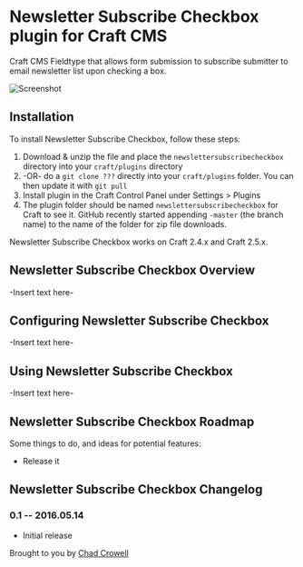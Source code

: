 # Newsletter Subscribe Checkbox plugin for Craft CMS

Craft CMS Fieldtype that allows form submission to subscribe submitter to email newsletter list upon checking a box.

![Screenshot](resources/screenshots/plugin_logo.png)

## Installation

To install Newsletter Subscribe Checkbox, follow these steps:

1. Download & unzip the file and place the `newslettersubscribecheckbox` directory into your `craft/plugins` directory
2.  -OR- do a `git clone ???` directly into your `craft/plugins` folder.  You can then update it with `git pull`
3. Install plugin in the Craft Control Panel under Settings > Plugins
4. The plugin folder should be named `newslettersubscribecheckbox` for Craft to see it.  GitHub recently started appending `-master` (the branch name) to the name of the folder for zip file downloads.

Newsletter Subscribe Checkbox works on Craft 2.4.x and Craft 2.5.x.

## Newsletter Subscribe Checkbox Overview

-Insert text here-

## Configuring Newsletter Subscribe Checkbox

-Insert text here-

## Using Newsletter Subscribe Checkbox

-Insert text here-

## Newsletter Subscribe Checkbox Roadmap

Some things to do, and ideas for potential features:

* Release it

## Newsletter Subscribe Checkbox Changelog

### 0.1 -- 2016.05.14

* Initial release

Brought to you by [Chad Crowell](http://clearfirestudios.com)